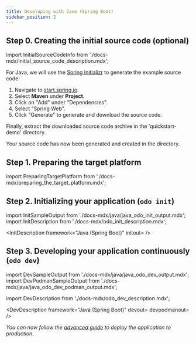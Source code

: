```yaml
---
title: Developing with Java (Spring Boot)
sidebar_position: 2
---
```


## Step 0. Creating the initial source code (optional)

import InitialSourceCodeInfo from './docs-mdx/initial_source_code_description.mdx';

<InitialSourceCodeInfo/>

For Java, we will use the [Spring Initializr](https://start.spring.io/) to generate the example source code:

1. Navigate to [start.spring.io](https://start.spring.io/).
2. Select **Maven** under **Project**.
3. Click on "Add" under "Dependencies".
4. Select "Spring Web".
5. Click "Generate" to generate and download the source code.

Finally, extract the downloaded source code archive in the 'quickstart-demo' directory.

Your source code has now been generated and created in the directory.

## Step 1. Preparing the target platform

import PreparingTargetPlatform from './docs-mdx/preparing_the_target_platform.mdx';

<PreparingTargetPlatform/>

## Step 2. Initializing your application (`odo init`)


import InitSampleOutput from './docs-mdx/java/java_odo_init_output.mdx';
import InitDescription from './docs-mdx/odo_init_description.mdx';

<InitDescription framework="Java (Spring Boot)" initout=<InitSampleOutput/> />

## Step 3. Developing your application continuously (`odo dev`)

import DevSampleOutput from './docs-mdx/java/java_odo_dev_output.mdx';
import DevPodmanSampleOutput from './docs-mdx/java/java_odo_dev_podman_output.mdx';

import DevDescription from './docs-mdx/odo_dev_description.mdx';

<DevDescription framework="Java (Spring Boot)" devout=<DevSampleOutput/> devpodmanout=<DevPodmanSampleOutput/> />

_You can now follow the [advanced guide](../advanced/deploy/java.md) to deploy the application to production._
